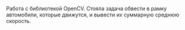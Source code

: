 Работа с библиотекой OpenCV. Стояла задача обвести в рамку автомобили, которые движутся, и вывести их суммарную среднюю скорость.
